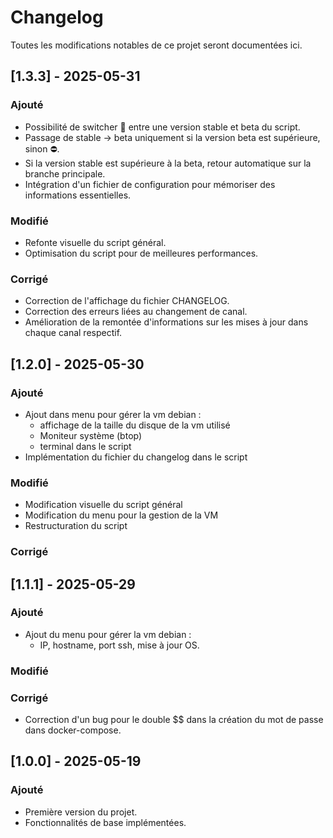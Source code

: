 # Changelog
Toutes les modifications notables de ce projet seront documentées ici.

## [1.3.3] - 2025-05-31
### Ajouté
- Possibilité de switcher 🔁 entre une version stable et beta du script.
- Passage de stable → beta uniquement si la version beta est supérieure, sinon ⛔.
- Si la version stable est supérieure à la beta, retour automatique sur la branche principale.
- Intégration d'un fichier de configuration pour mémoriser des informations essentielles.


### Modifié
- Refonte visuelle du script général.
- Optimisation du script pour de meilleures performances.

### Corrigé
- Correction de l'affichage du fichier CHANGELOG.
- Correction des erreurs liées au changement de canal.
- Amélioration de la remontée d'informations sur les mises à jour dans chaque canal respectif.


## [1.2.0] - 2025-05-30
### Ajouté
- Ajout dans menu pour gérer la vm debian :
    - affichage de la taille du disque de la vm utilisé
    - Moniteur système (btop)
    - terminal dans le script
- Implémentation du fichier du changelog dans le script

### Modifié
- Modification visuelle du script général
- Modification du menu pour la gestion de la VM
- Restructuration du script

### Corrigé


## [1.1.1] - 2025-05-29
### Ajouté
- Ajout du menu pour gérer la vm debian :
    - IP, hostname, port ssh, mise à jour OS.

### Modifié


### Corrigé
- Correction d'un bug pour le double $$ dans la création du mot de passe dans docker-compose.



## [1.0.0] - 2025-05-19
### Ajouté
- Première version du projet.
- Fonctionnalités de base implémentées.